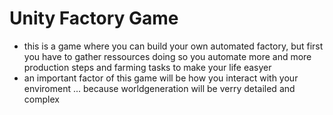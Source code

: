 # Unity Factory Game
- this is a game where you can build your own automated factory, but first you have to gather ressources 
doing so you automate more and more production steps and farming tasks to make your life easyer
- an important factor of this game will be how you interact with your enviroment ... because worldgeneration will be verry detailed and complex
